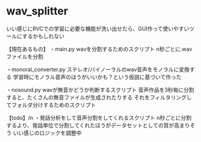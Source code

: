 # wav_splitter

いい感じにRVCでの学習に必要な機能が洗い出せたら、GUI作って使いやすいツールにするかもしれない

【現在あるもの】
・main.py
wavを分割するためのスクリプト
n秒ごとに.wavファイルを分割

・monoral_converter.py
ステレオ/バイノーラルのwav音声をモノラルに変換する
学習時にモノラル音声のほうがいいかも？という仮説に基づいて作った

・nosound.py
wavが無音かどうか判断するスクリプト
音声作品を3秒毎に分割すると、たくさんの無音ファイルが生成されたりする
それをフィルタリングしてフォルダ分けするためのスクリプト

【todo】/n
・発話分析をして音声分割をしてくれるスクリプト
n秒ごとに分割するより、発話単位で分割してくれたほうがデータセットとしての質が高まりそう
いい感じのロジックを調整中
